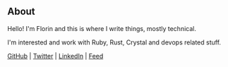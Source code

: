 ## About

Hello! I'm Florin and this is where I write things, mostly technical.

I'm interested and work with Ruby, Rust, Crystal and devops related stuff.

[GitHub](https://github.com/lipanski/)
|
[Twitter](https://twitter.com/helloflorin)
|
[LinkedIn](https://www.linkedin.com/in/florinlipan/)
|
[Feed](/feed.xml)
